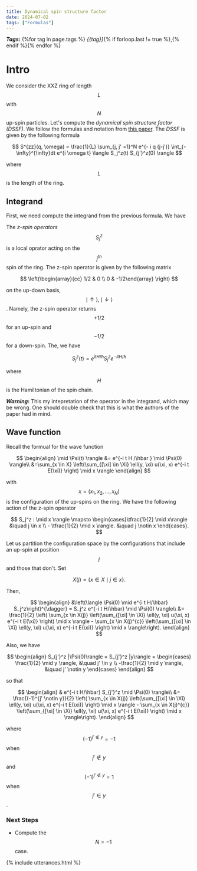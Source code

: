 ```yaml
---
title: Dynamical spin structure factor
date: 2024-07-02
tags: ["Formulas"]
---
```


***Tags:*** {%for tag in page.tags %} *{{tag}}*{% if forloop.last != true %},{% endif %}{% endfor %}

# Intro

We consider the XXZ ring of length $$L$$ with $$N$$ up-spin particles. 
Let's compute the *dynamical spin structure factor (DSSF)*.
We follow the formulas and notation from [this paper](https://arxiv.org/abs/cond-mat/0603681).
The *DSSF* is given by the following formula

$$
S^{zz}(q, \omega) = \frac{1}{L} \sum_{j, j' =1}^N e^{- i q (j-j')} \int_{- \infty}^{\infty}dt e^{i \omega t} \langle S_j^z(t) S_{j'}^z(0) \rangle
$$

where $$L$$ is the length of the ring.

## Integrand

First, we need compute the integrand from the previous formula.
We have

The *z-spin operators* $$S_j^{z}$$ is a local oprator acting on the $$j^{th}$$ spin of the ring.
The z-spin operator is given by the following matrix

$$
\left(\begin{array}{cc} 1/2 & 0 \\ 0 & -1/2\end{array} \right)
$$

on the up-down basis, $$\mid \uparrow \rangle ,  \mid \downarrow \rangle $$.
Namely, the z-spin operator returns $$+1/2$$ for an up-spin and $$-1/2$$ for a down-spin.
The, we have

$$
S_j^z(t) = e^{i t H /\hbar } S_j^z e^{-i t H /\hbar }
$$

where $$H$$ is the Hamiltonian of the spin chain.

***Warning:*** This my intepretation of the operator in the integrand, which may be wrong. One should double check that this is what the authors of the paper had in mind.

## Wave function 

Recall the formual for the wave function

$$
\begin{align}
\mid \Psi(t) \rangle &= e^{-i t H /\hbar } \mid \Psi(0) \rangle\\
&=\sum_{x \in X} \left(\sum_{[\xi] \in \Xi} \ell(y, \xi) u(\xi, x) e^{-i t E(\xi)} \right) \mid x \rangle
\end{align}
$$

with $$x = (x_1, x_2, \dots, x_N)$$ is the configuration of the up-spins on the ring. We have the following action of the z-spin operator

$$
S_j^z : \mid x \rangle \mapsto \begin{cases}\tfrac{1}{2} \mid x\rangle &\quad j \in x \\ - \tfrac{1}{2} \mid x \rangle. &\quad j \notin x  \end{cases}.
$$

Let us partition the configuration space by the configurations that include an up-spin at position $$j$$ and those that don't. Set

$$
X(j) = \{ x \in X \mid j \in x \}.
$$

Then, 

$$
\begin{align}
&\left(\langle \Psi(0) \mid e^{i t H/\hbar} S_j^z\right)^{\dagger} =  S_j^z e^{-i t H/\hbar} \mid \Psi(0) \rangle\\
&= \frac{1}{2} \left( \sum_{x \in X(j)} \left(\sum_{[\xi] \in \Xi} \ell(y, \xi) u(\xi, x) e^{-i t E(\xi)} \right) \mid x \rangle - \sum_{x \in X(j)^{c}} \left(\sum_{[\xi] \in \Xi} \ell(y, \xi) u(\xi, x) e^{-i t E(\xi)} \right) \mid x \rangle\right).
\end{align}
$$

Also, we have 

$$
\begin{align}
S_{j'}^z |\Psi(0)\rangle  = S_{j'}^z |y\rangle = \begin{cases} \frac{1}{2} \mid y \rangle, &\quad j' \in y  \\ -\frac{1}{2} \mid y \rangle, &\quad j' \notin y \end{cases}
\end{align}
$$

so that 


$$
\begin{align}
& e^{-i t H/\hbar} S_{j'}^z \mid \Psi(0) \rangle\\
&= \frac{(-1)^{j' \notin y}}{2} \left( \sum_{x \in X(j)} \left(\sum_{[\xi] \in \Xi} \ell(y, \xi) u(\xi, x) e^{-i t E(\xi)} \right) \mid x \rangle - \sum_{x \in X(j)^{c}} \left(\sum_{[\xi] \in \Xi} \ell(y, \xi) u(\xi, x) e^{-i t E(\xi)} \right) \mid x \rangle\right).
\end{align}
$$

where $$(-1)^{j' \notin y} = -1$$ when $$ j' \notin y $$ and $$(-1)^{j' \notin y} = 1$$ when $$ j' \in y $$.

### Next Steps

- Compute the $$N=-1$$ case.



{% include utterances.html %}
